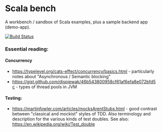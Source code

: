 # Scala bench

A workbench / sandbox of Scala examples, plus a sample backend app (demo-app).

[![Build Status](https://travis-ci.org/bruno-medeiros/ScalaBench.svg)](https://travis-ci.org/bruno-medeiros/ScalaBench)


### Essential reading:

#### Concurrency
 * https://typelevel.org/cats-effect/concurrency/basics.html - 
 particularly notes about "Asynchronous / Semantic blocking"
 * https://gist.github.com/djspiewak/46b543800958cf61af6efa8e072bfd5c - types of thread pools in JVM   

#### Testing:
 * https://martinfowler.com/articles/mocksArentStubs.html - good contrast between "classical and mockist" styles of TDD.
 Also terminology and description for the various kinds of test doubles. See also: https://en.wikipedia.org/wiki/Test_double
